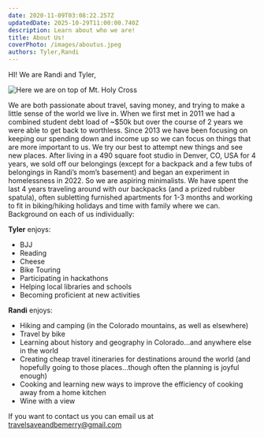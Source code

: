 ```yaml
---
date: 2020-11-09T03:08:22.257Z 
updatedDate: 2025-10-29T11:00:00.740Z
description: Learn about who we are!
title: About Us!
coverPhoto: /images/aboutus.jpeg
authors: Tyler,Randi
---
```


HI! We are Randi and Tyler, 

![Here we are on top of Mt. Holy Cross](/images/MtHC13.jpg)

We are both passionate about travel, saving money, and trying to make a little sense of the world we live in. When we first met in 2011 we had a combined student debt load of ~$50k but over the course of 2 years we were able to get back to worthless. Since 2013 we have been focusing on keeping our spending down and income up so we can focus on things that are more important to us. We try our best to attempt new things and see new places. After living in a 490 square foot studio in Denver, CO, USA for 4 years, we sold off our belongings (except for a backpack and a few tubs of belongings in Randi’s mom’s basement) and began an experiment in homelessness in 2022. So we are aspiring minimalists. We have spent the last 4 years traveling around with our backpacks (and a prized rubber spatula), often subletting furnished apartments for 1-3 months and working to fit in biking/hiking holidays and time with family where we can. Background on each of us individually:

**Tyler** enjoys:

- BJJ 
- Reading 
- Cheese
- Bike Touring
- Participating in hackathons
- Helping local libraries and schools
- Becoming proficient at new activities


**Randi** enjoys:

- Hiking and camping (in the Colorado mountains, as well as elsewhere)
- Travel by bike
- Learning about history and geography in Colorado...and anywhere else in the world
- Creating cheap travel itineraries for destinations around the world (and hopefully going to those places…though often the planning is joyful enough)
- Cooking and learning new ways to improve the efficiency of cooking away from a home kitchen
- Wine with a view


If you want to contact us you can email us at 
[travelsaveandbemerry@gmail.com](mailto:travelsaveandbemerry@gmail.com)